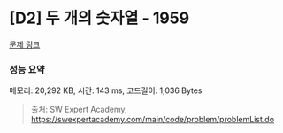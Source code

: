 # [D2] 두 개의 숫자열 - 1959 

[문제 링크](https://swexpertacademy.com/main/code/problem/problemDetail.do?contestProbId=AV5PpoFaAS4DFAUq) 

### 성능 요약

메모리: 20,292 KB, 시간: 143 ms, 코드길이: 1,036 Bytes



> 출처: SW Expert Academy, https://swexpertacademy.com/main/code/problem/problemList.do
